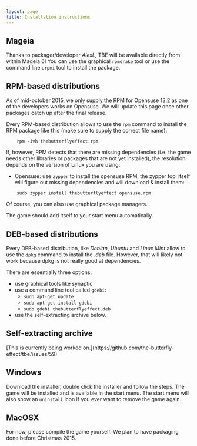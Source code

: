 ```yaml
---
layout: page
title: Installation instructions
---
```


## Mageia

Thanks to packager/developer _AlexL_, TBE will be available directly from within Mageia 6! You can use the graphical `rpmdrake` tool or use the command line `urpmi` tool to install the package.

## RPM-based distributions

<p class="text-warning">As of mid-october 2015, we only supply the RPM for Opensuse 13.2 as one of the developers works on Opensuse. We will update this page once other packages catch up after the final release.</p>

Every RPM-based distribution allows to use the `rpm` command to install the RPM package like this (make sure to supply the correct file name):
```
    rpm -ivh thebutterflyeffect.rpm
```

If, however, RPM detects that there are missing dependencies (i.e. the game needs other libraries or packages that are not yet installed), the resolution depends on the version of Linux you are using:

 * Opensuse: use `zypper` to install the opensuse RPM, the zypper tool itself will figure out missing dependencies and will download & install them:
```
    sudo zypper install thebutterflyeffect.opensuse.rpm
```

Of course, you can also use graphical package managers.

The game should add itself to your start menu automatically.

## DEB-based distributions

Every DEB-based distribution, like _Debian_, _Ubuntu_ and _Linux Mint_ allow to use the `dpkg` command to install the _.deb_ file. However, that will likely not work because dpkg is not really good at dependencies.

There are essentially three options:

 * use graphical tools like synaptic
 * use a command line tool called `gdebi`:
   * `sudo apt-get update`
   * `sudo apt-get install gdebi`
   * `sudo gdebi thebutterflyeffect.deb`
 * use the self-extracting archive below.

## Self-extracting archive

<p class="text-warning">[This is currently being worked on.](https://github.com/the-butterfly-effect/tbe/issues/59)</p>

## Windows

Download the installer, double click the installer and follow the steps. The game will be installed and is available in the start menu. The start menu will also show an `uninstall` icon if you ever want to remove the game again.

## MacOSX

For now, please compile the game yourself. We plan to have packaging done before Christmas 2015.

